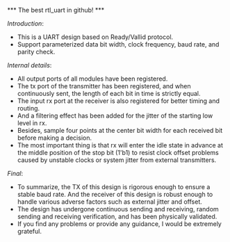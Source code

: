 *** The best rtl_uart in github! ***

*Introduction*:

* This is a UART design based on Ready/Vallid protocol.
* Support parameterized data bit width, clock frequency, baud rate, and parity check.

*Internal details*:		 

* All output ports of all modules have been registered.
* The tx port of the transmitter has been registered, and when continuously sent, the length of each bit in time is strictly equal.
* The input rx port at the receiver is also registered for better timing and routing.
* And a filtering effect has been added for the jitter of the starting low level in rx.
* Besides, sample four points at the center bit width for each received bit before making a decision.
* The most important thing is that rx will enter the idle state in advance at the middle position of the stop bit (1'b1) to resist clock offset problems caused by unstable clocks or system jitter from external transmitters.       

*Final*:		

* To summarize, the TX of this design is rigorous enough to ensure a stable baud rate. And the receiver of this design is robust enough to handle various adverse factors such as external jitter and offset.
* The design has undergone continuous sending and receiving, random sending and receiving verification, and has been physically validated.
* If you find any problems or provide any guidance, I would be extremely grateful.		

